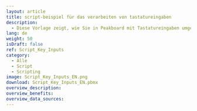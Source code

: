 ```yaml
---
layout: article
title: script-beispiel für das verarbeiten von tastatureingaben
description: 
  - Diese Vorlage zeigt, wie Sie in Peakboard mit Tastatureingaben umgehen können.
lang: de
weight: 50
isDraft: false
ref: Script_Key_Inputs
category:
  - Alle
  - Script
  - Scripting
image: Script_Key_Inputs_EN.png
download: Script_Key_Inputs_EN.pbmx
overview_description:
overview_benefits:
overview_data_sources:
---
```

